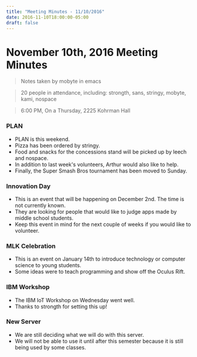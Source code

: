 ```yaml
---
title: "Meeting Minutes - 11/10/2016"
date: 2016-11-10T18:00:00-05:00
draft: false
---
```


# November 10th, 2016 Meeting Minutes
> Notes taken by mobyte in emacs

> 20 people in attendance, including: strongth, sans, stringy, mobyte, kami, nospace

> 6:00 PM, On a Thursday, 2225 Kohrman Hall

### PLAN
- PLAN is this weekend.
- Pizza has been ordered by stringy.
- Food and snacks for the concessions stand will be picked up by leech and nospace.
- In addition to last week's volunteers, Arthur would also like to help.
- Finally, the Super Smash Bros tournament has been moved to Sunday.

### Innovation Day
- This is an event that will be happening on December 2nd. The time is not currently known.
- They are looking for people that would like to judge apps made by middle school students.
- Keep this event in mind for the next couple of weeks if you would like to volunteer.

### MLK Celebration
- This is an event on January 14th to introduce technology or computer science to young students.
- Some ideas were to teach programming and show off the Oculus Rift.

### IBM Workshop
- The IBM IoT Workshop on Wednesday went well.
- Thanks to strongth for setting this up!

### New Server
- We are still deciding what we will do with this server.
- We will not be able to use it until after this semester because it is still being used by some classes.
